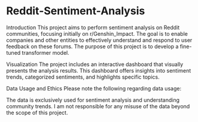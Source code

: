 # Reddit-Sentiment-Analysis

Introduction This project aims to perform sentiment analysis on Reddit communities, focusing initially on r/Genshin_Impact. The goal is to enable companies and other entities to effectively understand and respond to user feedback on these forums. The purpose of this project is to develop a fine-tuned transformer model.


Visualization
The project includes an interactive dashboard that visually presents the analysis results. This dashboard offers insights into sentiment trends, categorized sentiments, and highlights specific topics.

Data Usage and Ethics
Please note the following regarding data usage:

The data is exclusively used for sentiment analysis and understanding community trends. I am not responsible for any misuse of the data beyond the scope of this project.
